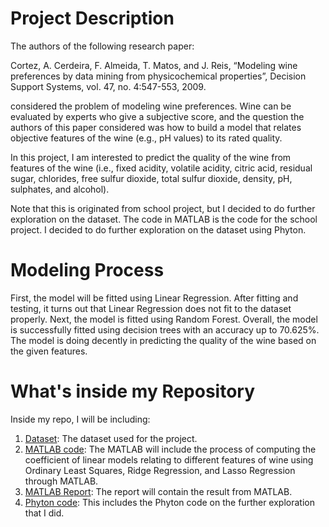 # Project Description

The authors of the following research paper:

Cortez, A. Cerdeira, F. Almeida, T. Matos, and J. Reis, “Modeling wine preferences by data mining from physicochemical properties”, Decision Support Systems, vol. 47, no. 4:547-553, 2009.

considered the problem of modeling wine preferences. Wine can be evaluated by experts who give a subjective score, and the question the authors of this paper considered was how to build a model that relates objective features of the wine (e.g., pH values) to its rated quality.

In this project, I am interested to predict the quality of the wine from features of the wine (i.e., fixed acidity, volatile acidity, citric acid, residual sugar, chlorides, free sulfur dioxide, total sulfur dioxide, density, pH, sulphates, and alcohol).

Note that this is originated from school project, but I decided to do further exploration on the dataset. The code in MATLAB is the code for the school project. I decided to do further exploration on the dataset using Phyton.

# Modeling Process

First, the model will be fitted using Linear Regression. After fitting and testing, it turns out that Linear Regression does not fit to the dataset properly. Next, the model is fitted using Random Forest. Overall, the model is successfully fitted using decision trees with an accuracy up to 70.625%. The model is doing decently in predicting the quality of the wine based on the given features.

# What's inside my Repository

Inside my repo, I will be including:

1. [Dataset](https://github.com/iw30/Modelling-Wine-Preferences/blob/main/winequality-red.csv): The dataset used for the project. 
2. [MATLAB code](https://github.com/iw30/Modelling-Wine-Preferences/blob/main/ieor165_proj.m): The MATLAB will include the process of computing the coefficient of linear models relating to different features of wine using Ordinary Least Squares, Ridge Regression, and Lasso Regression through MATLAB.
3. [MATLAB Report](https://github.com/iw30/Modelling-Wine-Preferences/blob/main/William_Wijaya_IEOR165proj.pdf): The report will contain the result from MATLAB.
4. [Phyton code](https://github.com/iw30/Modelling-Wine-Preferences/blob/main/wine.ipynb): This includes the Phyton code on the further exploration that I did. 
